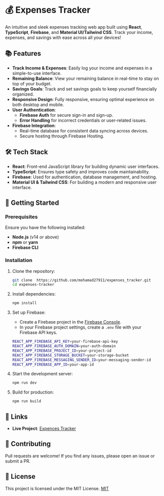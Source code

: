 # 💰 Expenses Tracker

An intuitive and sleek expenses tracking web app built using **React**, **TypeScript**, **Firebase**, and **Material UI/Tailwind CSS**. Track your income, expenses, and savings with ease across all your devices!

## 📚 Features

- **Track Income & Expenses**: Easily log your income and expenses in a simple-to-use interface.
- **Remaining Balance**: View your remaining balance in real-time to stay on top of your budget.
- **Savings Goals**: Track and set savings goals to keep yourself financially organized.
- **Responsive Design**: Fully responsive, ensuring optimal experience on both desktop and mobile.
- **User Authentication**:
  - **Firebase Auth** for secure sign-in and sign-up.
  - **Error Handling** for incorrect credentials or user-related issues.
- **Firebase Integration**:
  - Real-time database for consistent data syncing across devices.
  - Secure hosting through Firebase Hosting.

## 🛠️ Tech Stack

- **React**: Front-end JavaScript library for building dynamic user interfaces.
- **TypeScript**: Ensures type safety and improves code maintainability.
- **Firebase**: Used for authentication, database management, and hosting.
- **Material UI & Tailwind CSS**: For building a modern and responsive user interface.

## 🚀 Getting Started

### Prerequisites

Ensure you have the following installed:

- **Node.js** (v14 or above)
- **npm** or **yarn**
- **Firebase CLI**

### Installation

1. Clone the repository:

    ```bash
    git clone  https://github.com/mohamad27911/expenses_tracker.git
    cd expenses-tracker
    ```

2. Install dependencies:

    ```bash
    npm install
    ```

3. Set up Firebase:

    - Create a Firebase project in the [Firebase Console](https://console.firebase.google.com/).
    - In your Firebase project settings, create a `.env` file with your Firebase API keys.

    ```bash
    REACT_APP_FIREBASE_API_KEY=your-firebase-api-key
    REACT_APP_FIREBASE_AUTH_DOMAIN=your-auth-domain
    REACT_APP_FIREBASE_PROJECT_ID=your-project-id
    REACT_APP_FIREBASE_STORAGE_BUCKET=your-storage-bucket
    REACT_APP_FIREBASE_MESSAGING_SENDER_ID=your-messaging-sender-id
    REACT_APP_FIREBASE_APP_ID=your-app-id
    ```

4. Start the development server:

    ```bash
    npm run dev
    ```

5. Build for production:

    ```bash
    npm run build
    ```

## 🔗 Links

- **Live Project**: [Expences Tracker]( https://expenses-tracker-c8997.web.app
)


## 🤝 Contributing

Pull requests are welcome! If you find any issues, please open an issue or submit a PR.

## 📝 License

This project is licensed under the MIT License.
[MIT](https://choosealicense.com/licenses/mit/)